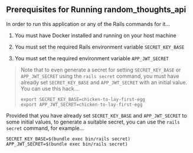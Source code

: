 ## Prerequisites for Running random_thoughts_api

In order to run this application or any of the Rails commands
for it...

1. You must have Docker installed and running on your host
   machine

2. You must set the required Rails environment variable
   `SECRET_KEY_BASE`

3. You must set the required environment variable `APP_JWT_SECRET`

> Note that to even generate a secret for setting
> `SECRET_KEY_BASE` or `APP_JWT_SECRET` using the
> `rails secret` command, you must have already set
> `SECRET_KEY_BASE` and `APP_JWT_SECRET` with an initial
> value.  You can use this hack...
> ```
> export SECRET_KEY_BASE=chicken-to-lay-first-egg
> export APP_JWT_SECRET=chicken-to-lay-first-egg
> ```

Provided that you have already set `SECRET_KEY_BASE`
and `APP_JWT_SECRET` to some initial values, to generate
a suitable secret, you can use the `rails secret` command,
for example...
```
SECRET_KEY_BASE=$(bundle exec bin/rails secret) APP_JWT_SECRET=$(bundle exec bin/rails secret)
```
